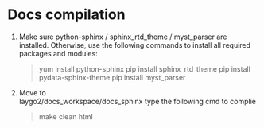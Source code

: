 
# Docs compilation

1. Make sure python-sphinx / sphinx_rtd_theme / myst_parser are installed.
   Otherwise, use the following commands to install all required packages and modules:
   > yum install python-sphinx
   > pip install sphinx_rtd_theme
   > pip install pydata-sphinx-theme
   > pip install myst_parser
   
2. Move to   
   laygo2/docs_workspace/docs_sphinx
   type the following cmd to complie
   > make clean html


